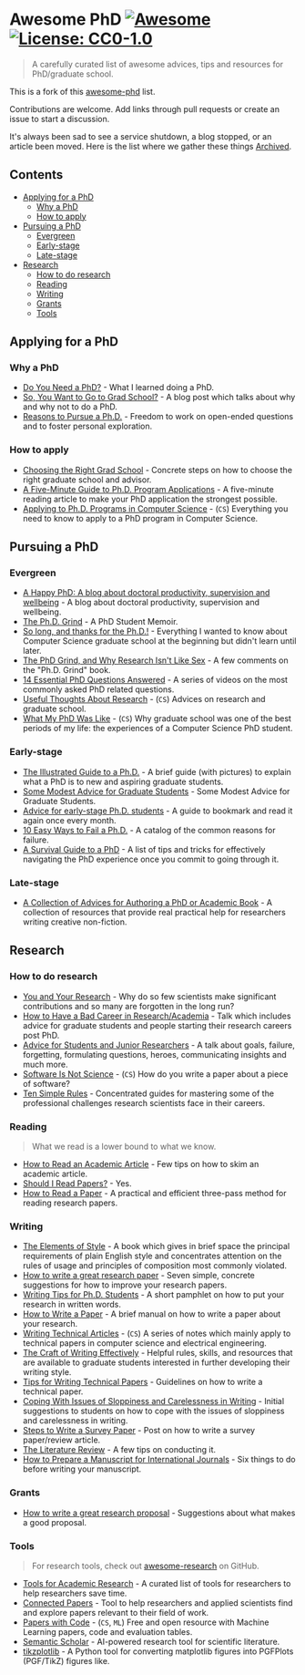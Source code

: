 # Awesome PhD [![Awesome](https://awesome.re/badge.svg)](https://awesome.re) [![License: CC0-1.0](https://img.shields.io/github/license/amerlo94/awesome-phd)](https://github.com/amerlo94/awesome-phd/blob/master/LICENSE)

> A carefully curated list of awesome advices, tips and resources for PhD/graduate school.

This is a fork of this [awesome-phd](https://github.com/imalisamar/awesome-phd) list.

Contributions are welcome. Add links through pull requests or create an issue to start a discussion.

It's always been sad to see a service shutdown, a blog stopped, or an article been moved. Here is the list where we gather these things [Archived](ARCHIVED.md).

## Contents

- [Applying for a PhD](#applying-for-a-phd)
    - [Why a PhD](#why-a-phd)
    - [How to apply](#how-to-apply)
- [Pursuing a PhD](#pursuing-a-phd)
    - [Evergreen](#evergreen)
    - [Early-stage](#early-stage)
    - [Late-stage](#late-stage)
- [Research](#research)
    - [How to do research](#how-to-do-research)
    - [Reading](#reading)
    - [Writing](#writing)
    - [Grants](#grants)
    - [Tools](#tools)

## Applying for a PhD

### Why a PhD

- [Do You Need a PhD?](http://matt-welsh.blogspot.my/2012/03/do-you-need-phd.html) - What I learned doing a PhD.
- [So, You Want to Go to Grad School?](http://matt-welsh.blogspot.my/2010/09/so-you-want-to-go-to-grad-school.html) - A blog post which talks about why and why not to do a PhD.
- [Reasons to Pursue a Ph.D.](http://jxyzabc.blogspot.my/2011/12/reasons-to-pursue-phd.html) - Freedom to work on open-ended questions and to foster personal exploration.

### How to apply

- [Choosing the Right Grad School](http://www.zephoria.org/thoughts/archives/2009/10/28/choosing_the_ri.html) - Concrete steps on how to choose the right graduate school and advisor.
- [A Five-Minute Guide to Ph.D. Program Applications](https://pg.ucsd.edu/PhD-application-tips.htm) - A five-minute reading article to make your PhD application the strongest possible.
- [Applying to Ph.D. Programs in Computer Science](http://www.cs.cmu.edu/%7Eharchol/gradschooltalk.pdf) - (`CS`) Everything you need to know to apply to a PhD program in Computer Science.

## Pursuing a PhD

### Evergreen

- [A Happy PhD: A blog about doctoral productivity, supervision and wellbeing](https://ahappyphd.org/) - A blog about doctoral productivity, supervision and wellbeing.
- [The Ph.D. Grind](http://bcmi.sjtu.edu.cn/home/niuli/resource/pguo-PhD-grind.pdf) - A PhD Student Memoir.
- [So long, and thanks for the Ph.D.!](http://www.cs.unc.edu/~azuma/hitch4.html) - Everything I wanted to know about Computer Science graduate school at the beginning but didn't learn until later.
- [The PhD Grind, and Why Research Isn't Like Sex](http://blog.regehr.org/archives/743) - A few comments on the "Ph.D. Grind" book.
- [14 Essential PhD Questions Answered](https://www.timeshighereducation.com/news/14-essential-phd-questions-answered/2006473.article?page=0%2C5) - A series of videos on the  most commonly asked PhD related questions.
- [Useful Thoughts About Research](http://www.eecs.harvard.edu/htk/phdadvice/) - (`CS`) Advices on research and graduate school.
- [What My PhD Was Like](http://jxyzabc.blogspot.my/2016/02/my-phd-abridged.html) - (`CS`) Why graduate school was one of the best periods of my life: the experiences of a Computer Science PhD student.

### Early-stage

- [The Illustrated Guide to a Ph.D.](http://matt.might.net/articles/phd-school-in-pictures/) - A brief guide (with pictures) to explain what a PhD is to new and aspiring graduate students.
- [Some Modest Advice for Graduate Students](http://stearnslab.yale.edu/some-modest-advice-graduate-students) - Some Modest Advice for Graduate Students.
- [Advice for early-stage Ph.D. students](https://pg.ucsd.edu/early-stage-PhD-advice.htm) - A guide to bookmark and read it again once every month.
- [10 Easy Ways to Fail a Ph.D.](http://matt.might.net/articles/ways-to-fail-a-phd/) - A catalog of the common reasons for failure.
- [A Survival Guide to a PhD](http://karpathy.github.io/2016/09/07/phd/) - A list of tips and tricks for effectively navigating the PhD experience once you commit to going through it.

### Late-stage

- [A Collection of Advices for Authoring a PhD or Academic Book](https://medium.com/advice-and-help-in-authoring-a-phd-or-non-fiction) - A collection of resources that provide real practical help for researchers writing creative non-fiction.

## Research

### How to do research

- [You and Your Research](http://www.cs.virginia.edu/~robins/YouAndYourResearch.html) - Why do so few scientists make significant contributions and so many are forgotten in the long run?
- [How to Have a Bad Career in Research/Academia](https://people.eecs.berkeley.edu/~pattrsn/talks/research.pdf) - Talk which includes advice for graduate students and people starting their research careers post PhD.
- [Advice for Students and Junior Researchers](http://www.markus-jakobsson.com/advice-for-students-and-junior-researchers) - A talk about goals, failure, forgetting, formulating questions, heroes, communicating insights and much more.
- [Software Is Not Science](http://matt-welsh.blogspot.my/2011/11/software-is-not-science.html) - (`CS`) How do you write a paper about a piece of software?
- [Ten Simple Rules](https://collections.plos.org/collection/ten-simple-rules/) - Concentrated guides for mastering some of the professional challenges research scientists face in their careers.

### Reading

> What we read is a lower bound to what we know.

- [How to Read an Academic Article](https://organizationsandmarkets.com/2010/08/31/how-to-read-an-academic-article/) - Few tips on how to skim an academic article.
- [Should I Read Papers?](http://michaelrbernste.in/2014/10/21/should-i-read-papers.html) - Yes.
- [How to Read a Paper](https://web.stanford.edu/class/ee384m/Handouts/HowtoReadPaper.pdf) - A practical and efficient three-pass method for reading research papers.

### Writing

- [The Elements of Style](http://www.bartleby.com/141/) - A book which gives in brief space the principal requirements of plain English style and concentrates attention on the rules of usage and principles of composition most commonly violated.
- [How to write a great research paper](https://www.microsoft.com/en-us/research/academic-program/write-great-research-paper/) - Seven simple, concrete suggestions for how to improve your research papers.
- [Writing Tips for Ph.D. Students](http://schwert.ssb.rochester.edu/aec510/phd_paper_writing.pdf) - A short pamphlet on how to put your research in written words.
- [How to Write a Paper](http://www-mech.eng.cam.ac.uk/mmd/ashby-paper-V6.pdf) - A brief manual on how to write a paper about your research.
- [Writing Technical Articles](http://www.cs.columbia.edu/~hgs/etc/writing-style.html) - (`CS`) A series of notes which mainly apply to technical papers in computer science and electrical engineering.
- [The Craft of Writing Effectively](https://www.youtube.com/watch?v=vtIzMaLkCaM&feature=youtu.be) - Helpful rules, skills, and resources that are available to graduate students interested in further developing their writing style.
- [Tips for Writing Technical Papers](https://cs.stanford.edu/people/widom/paper-writing.html) - Guidelines on how to write a technical paper.
- [Coping With Issues of Sloppiness and Carelessness in Writing](http://asegrp.blogspot.my/2011/06/coping-with-issues-of-sloppiness-and.html) - Initial suggestions to students on how to cope with the issues of sloppiness and carelessness in writing.
- [Steps to Write a Survey Paper](http://researchpedia.info/steps-to-write-a-survey-paper/) - Post on how to write a survey paper/review article.
- [The Literature Review](http://www.writing.utoronto.ca/advice/specific-types-of-writing/literature-review) - A few tips on conducting it.
- [How to Prepare a Manuscript for International Journals](https://www.elsevier.com/connect/six-things-to-do-before-writing-your-manuscript) - Six things to do before writing your manuscript.

### Grants

- [How to write a great research proposal](https://www.microsoft.com/en-us/research/academic-program/how-to-write-a-great-research-proposal/) - Suggestions about what makes a good proposal.

### Tools

> For research tools, check out [awesome-research](https://github.com/emptymalei/awesome-research) on GitHub.

- [Tools for Academic Research](https://tools.kausalflow.com/) - A curated list of tools for researchers to help researchers save time.
- [Connected Papers](https://www.connectedpapers.com/) - Tool to help researchers and applied scientists find and explore papers relevant to their field of work.
- [Papers with Code](https://paperswithcode.com/) - (`CS`, `ML`) Free and open resource with Machine Learning papers, code and evaluation tables.
- [Semantic Scholar](https://www.semanticscholar.org) - AI-powered research tool for scientific literature.
- [tikzplotlib](https://github.com/nschloe/tikzplotlib) - A Python tool for converting matplotlib figures into PGFPlots (PGF/TikZ) figures like.
